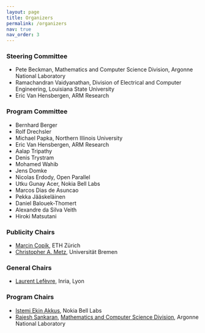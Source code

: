 ```yaml
---
layout: page
title: Organizers
permalink: /organizers
nav: true
nav_order: 3
---
```


### Steering Committee
* Pete Beckman, Mathematics and Computer Science Division, Argonne National Laboratory
* Ramachandran Vaidyanathan, Division of Electrical and Computer Engineering, Louisiana State University
* Eric Van Hensbergen, ARM Research

### Program Committee
  
* Bernhard Berger
* Rolf Drechsler
* Michael Papka, Northern Illinois University
* Eric Van Hensbergen, ARM Research
* Aalap Tripathy	
* Denis Trystram	
* Mohamed Wahib	
* Jens Domke	
* Nicolas Erdody, Open Parallel
* Utku Gunay Acer, Nokia Bell Labs
* Marcos Dias de Asuncao	
* Pekka Jääskeläinen	
* Daniel Balouek-Thomert	
* Alexandre da Silva Veith		
* Hiroki Matsutani

### Publicity Chairs
* <a href="https://mcopik.github.io/">Marcin Copik</a>, ETH Zürich
* <a href="https://www.dsc-ub.de/en/member_details.php?id=4">Christopher A. Metz</a>, Universität Bremen

### General Chairs
* <a href="https://perso.ens-lyon.fr/laurent.lefevre/">Laurent Lefèvre</a>,  Inria, Lyon

### Program Chairs
* <a href="https://iakkus.github.io/">Istemi Ekin Akkus</a>, Nokia Bell Labs
* <a href="https://www.mcs.anl.gov/~rajesh">Rajesh Sankaran</a>, <a href="https://www.mcs.anl.gov/">Mathematics and Computer Science Division</a>, Argonne National Laboratory
